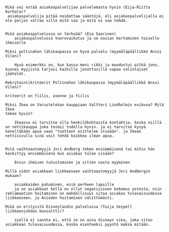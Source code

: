     Mikä voi estää asiakaspalvelijaa palvelemasta hyvin (Eija-Riitta Korhola)?
     asiakaspalvelija pitää noidattaa sääntöjä, eli asiakaspalvelijalla ei ole paljon valtaa sille mitä saa ja mitä ei saa tehdä. 

    
    Mikä asiakaspalvelussa on tärkeää? (Esa Saarinen)
        asiakaspalvelussa Vuorovaikutus ja se nasian kertominen toiselle ihmiselle
    
    Miksi poltinahon lähikaupassa on hyvä palvelu (myymäläpäällikkö Anssi Vilen)?

        Hyvä esimerkki on, kun kassa meni rikki ja muodostui pitkä jono, kunnes myyjistä tarjosi kaikille jonottaville vapaa valintaiset jäätelöt.

    Rekrytointikriteerit Poltinahon lähikaupassa (myymäläpäällikkö Anssi Vilen)?
    
    kriteerit on fiilis, asenne ja fiilis

    Miksi Ikea on Varustelekan kauppiaan Valtteri Lindholmin esikuva? Mitä Ikea 
    tekee hyvin?

        Ikeassa ei tarvitse olla henkilökohtaista kontaktia, koska niillä on nettikauppa joka toimii todella hyvin. ja ei tarvitse kysyä keneltäkään apua vaan "tuotteet esittelee itseään". ja Ikean nettisivulla sinä voit tehdä kaikkea ilman apua.

   
    Mitä vaihtoautomyyjä Jori Andberg tekee ensimmäisenä tai mihin hän keskittyy ensimmäisenä kun asiakas tulee sisään?
   
        Ensin ihmisen tutustuminen ja sitten vasta myyminen

    Millä sidot asiakkaan liikkeeseen vaihtoautomyyjä Jori Andbergin mukaan?

        asiakkaiden puhuminen, esim perheen lapsille
        ja ne asiakkaat kellä on ollut negatiivinen kokemus ostosta, niin reklamaation hoitaminen on mahdollisuus sitoa asiakas tulevaisuudessa liikkeeseen. ja Asioden hoitaminen välittömästi. 

    Mikä on erityistä Disneylandin palvelussa (Tuija Seipell liikkeenjohdon konsultti)?

        siellä ei sanota ei, että se on aina disneyn vika, joka sitoo asiakkaan tulevaisuudessa, koska eianteeksi pyyntö maksa mitään.

